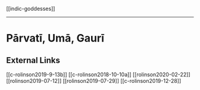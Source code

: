 [[indic-goddesses]]

---

# Pārvatī, Umā, Gaurī

## External Links
[[c-rolinson2019-9-13b]]
[[c-rolinson2018-10-10a]]
[[rolinson2020-02-22]]
[[rolinson2019-07-12]]
[[rolinson2019-07-29]]
[[c-rolinson2019-12-28]]